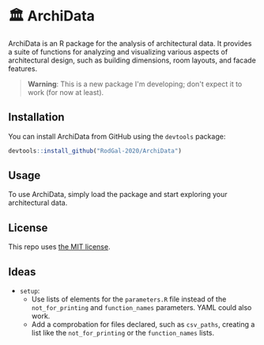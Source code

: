# 🏛️ ArchiData

ArchiData is an R package for the analysis of architectural data. It provides a suite of functions for analyzing and visualizing various aspects of architectural design, such as building dimensions, room layouts, and facade features.

> **Warning**: This is a new package I'm developing; don't expect it to work (for now at least).

## Installation

You can install ArchiData from GitHub using the `devtools` package:

``` r
devtools::install_github("RodGal-2020/ArchiData")
```

## Usage

To use ArchiData, simply load the package and start exploring your architectural data.

## License

This repo uses [the MIT license](https://opensource.org/license/mit/).


## Ideas

- `setup`:
  - Use lists of elements for the `parameters.R` file instead of the `not_for_printing` and `function_names` parameters. YAML could also work.
  - Add a comprobation for files declared, such as `csv_paths`, creating a list like the `not_for_printing` or the `function_names` lists.
